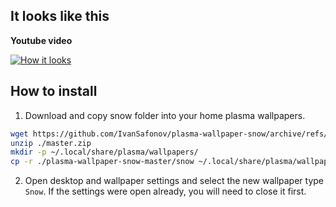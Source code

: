 ## It looks like this

**Youtube video**

[![How it looks](https://img.youtube.com/vi/uj8VSp3dTjU/0.jpg)](https://www.youtube.com/watch?v=uj8VSp3dTjU)

## How to install

1. Download and copy snow folder into your home plasma wallpapers.
```bash
wget https://github.com/IvanSafonov/plasma-wallpaper-snow/archive/refs/heads/master.zip
unzip ./master.zip
mkdir -p ~/.local/share/plasma/wallpapers/
cp -r ./plasma-wallpaper-snow-master/snow ~/.local/share/plasma/wallpapers/org.kde.snow
```

2. Open desktop and wallpaper settings and select the new wallpaper type `Snow`. If the settings were open already, you will need to close it first.
